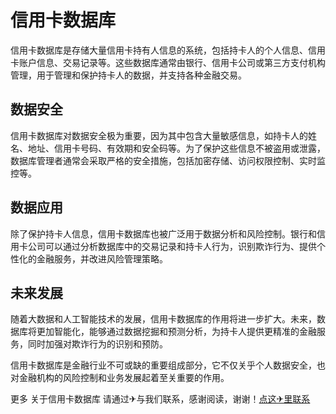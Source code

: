 # 信用卡数据库

信用卡数据库是存储大量信用卡持有人信息的系统，包括持卡人的个人信息、信用卡账户信息、交易记录等。这些数据库通常由银行、信用卡公司或第三方支付机构管理，用于管理和保护持卡人的数据，并支持各种金融交易。

## 数据安全

信用卡数据库对数据安全极为重要，因为其中包含大量敏感信息，如持卡人的姓名、地址、信用卡号码、有效期和安全码等。为了保护这些信息不被盗用或泄露，数据库管理者通常会采取严格的安全措施，包括加密存储、访问权限控制、实时监控等。

## 数据应用

除了保护持卡人信息，信用卡数据库也被广泛用于数据分析和风险控制。银行和信用卡公司可以通过分析数据库中的交易记录和持卡人行为，识别欺诈行为、提供个性化的金融服务，并改进风险管理策略。

## 未来发展

随着大数据和人工智能技术的发展，信用卡数据库的作用将进一步扩大。未来，数据库将更加智能化，能够通过数据挖掘和预测分析，为持卡人提供更精准的金融服务，同时加强对欺诈行为的识别和预防。

信用卡数据库是金融行业不可或缺的重要组成部分，它不仅关乎个人数据安全，也对金融机构的风险控制和业务发展起着至关重要的作用。

更多 关于信用卡数据库 请通过✈与我们联系，感谢阅读，谢谢！[点这✈里联系](https://a.k02.cc)